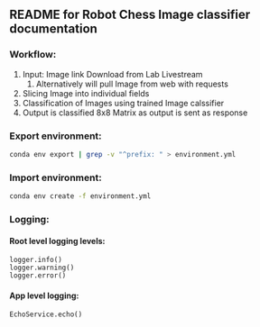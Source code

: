 ## README for Robot Chess Image classifier documentation

### Workflow:

1) Input: Image link Download from Lab Livestream
    1) Alternatively will pull Image from web with requests
2) Slicing Image into individual fields
3) Classification of Images using trained Image calssifier
4) Output is classified 8x8 Matrix as output is sent as response

### Export environment:

```bash
conda env export | grep -v "^prefix: " > environment.yml
```

### Import environment:

```bash
conda env create -f environment.yml
```

### Logging: 

#### Root level logging levels:
```
logger.info()
logger.warning()
logger.error()
```

#### App level logging:
```
EchoService.echo()
```
